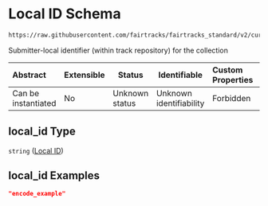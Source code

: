 # Local ID Schema

```txt
https://raw.githubusercontent.com/fairtracks/fairtracks_standard/v2/current/json/schema/fairtracks.schema.json#/properties/collection_info/properties/local_id
```

Submitter-local identifier (within track repository) for the collection


| Abstract            | Extensible | Status         | Identifiable            | Custom Properties | Additional Properties | Access Restrictions | Defined In                                                                               |
| :------------------ | ---------- | -------------- | ----------------------- | :---------------- | --------------------- | ------------------- | ---------------------------------------------------------------------------------------- |
| Can be instantiated | No         | Unknown status | Unknown identifiability | Forbidden         | Allowed               | none                | [fairtracks.schema.json\*](../json/schema/fairtracks.schema.json "open original schema") |

## local_id Type

`string` ([Local ID](fairtracks-properties-track-collection-info-properties-local-id.md))

## local_id Examples

```json
"encode_example"
```

